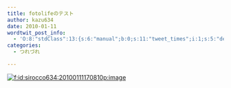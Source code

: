 ```yaml
---
title: fotolifeのテスト
author: kazu634
date: 2010-01-11
wordtwit_post_info:
  - 'O:8:"stdClass":13:{s:6:"manual";b:0;s:11:"tweet_times";i:1;s:5:"delay";i:0;s:7:"enabled";i:1;s:10:"separation";s:2:"60";s:7:"version";s:3:"3.7";s:14:"tweet_template";b:0;s:6:"status";i:2;s:6:"result";a:0:{}s:13:"tweet_counter";i:2;s:13:"tweet_log_ids";a:1:{i:0;i:5055;}s:9:"hash_tags";a:0:{}s:8:"accounts";a:1:{i:0;s:7:"kazu634";}}'
categories:
  - つれづれ

---
```

<div class="section">
<p>
<a href="http://f.hatena.ne.jp/sirocco634/20100111170810" onclick="__gaTracker('send', 'event', 'outbound-article', 'http://f.hatena.ne.jp/sirocco634/20100111170810', '');" class="hatena-fotolife" target="_blank"><img src="http://cdn-ak.f.st-hatena.com/images/fotolife/s/sirocco634/20100111/20100111170810.png" alt="f:id:sirocco634:20100111170810p:image" title="f:id:sirocco634:20100111170810p:image" class="hatena-fotolife" /></a>
</p>
</div>
